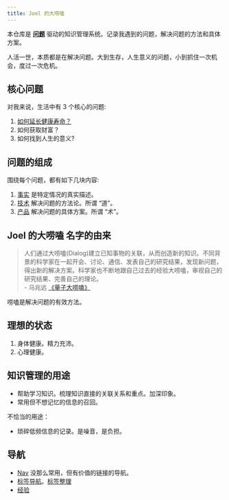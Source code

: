 ```yaml
---
title: Joel 的大唠嗑
---
```


本仓库是 **[问题](../p/problem.md)** 驱动的知识管理系统。记录我遇到的问题，解决问题的方法和具体方案。

人活一世，本质都是在解决问题。大到生存，人生意义的问题，小到抓住一次机会，度过一次危机。

## 核心问题
对我来说，生活中有 3 个核心的问题:  
1. [如何延长健康寿命？](../h/how-to-have-a-longer-healthy-life.md)
2. 如何获取财富？
3. 如何找到人生的意义?

## 问题的组成
围绕每个问题，都有如下几块内容: 
1. [事实](../f/fact.md) 是特定情况的真实描述。
1. [技术](../t/tech.md) 解决问题的方法论。所谓 “道”。
1. [产品](../p/product.md) 解决问题的具体方案。所谓 “术”。

## Joel 的大唠嗑 名字的由来
> 人们通过大唠嗑(Dialog)建立已知事物的关联，从而创造新的知识。不同背景的科学家在一起开会、讨论、通信、发表自己的研究结果，发现新问题，得出新的解决方案。科学家也不断地跟自己过去的经验大唠嗑，审视自己的研究结果、完善自己的理论。  
> \- 马兆远 [《量子大唠嗑》](../q/quantum-dialog.md)

唠嗑是解决问题的有效方法。

## 理想的状态
1. 身体健康。精力充沛。
2. 心理健康。


## 知识管理的用途
* 帮助学习知识。梳理知识直接的关联关系和重点。加深印象。
* 常用但不想记忆的信息的召回。

不恰当的用途：
* 琐碎低频信息的记录。是噪音，是负担。

## 导航
* [Nav](../n/nav.md) 没那么常用，但有价值的链接的导航。
* [标签导航](/tags)。[标签整理](../t/tag.md)
* [经验](../e/experience.md)
